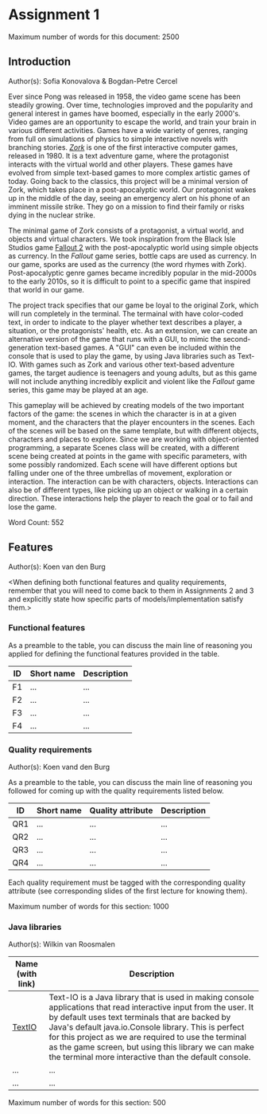 # Assignment 1
Maximum number of words for this document: 2500


## Introduction
Author(s): Sofia Konovalova & Bogdan-Petre Cercel

Ever since Pong was released in 1958, the video game scene has been steadily growing. Over time, technologies improved and the popularity and general interest in games have boomed, especially in the early 2000's.
Video games are an opportunity to escape the world, and train your brain in various different activities. Games have a wide variety of genres, ranging from full on simulations of physics to simple interactive novels with branching stories.
[*Zork*](https://en.wikipedia.org/wiki/Zork) is one of the first interactive computer games, released in 1980. It is a text adventure game, where the protagonist interacts with the virtual
world and other players. These games have evolved from simple text-based games to more complex artistic games of today. Going back to the classics, this project will be a minimal version of Zork, which takes place in a post-apocalyptic world.
Our protagonist wakes up in the middle of the day, seeing an emergency alert on his phone of an imminent missile strike. They go on a mission to find their
family or risks dying in the nuclear strike.

The minimal game of Zork consists of a protagonist, a virtual world, and objects and virtual characters. We took inspiration from the Black Isle Studios
game [Fallout 2](https://store.steampowered.com/app/38410/Fallout_2_A_Post_Nuclear_Role_Playing_Game/) with the post-apocalyptic world using simple objects as currency. In the *Fallout* game series, bottle caps are used as currency. In our game,
sporks are used as the currency (the word rhymes with Zork). Post-apocalyptic genre games became incredibly popular in the mid-2000s to the early 2010s, so it is difficult to
point to a specific game that inspired that world in our game.

The project track specifies that our game be loyal to the original Zork, which will run completely in the terminal. The termainal with have color-coded text, in order
to indicate to the player whether text describes a player, a situation, or the protagonists' health, etc. As an extension, we can create an alternative version
of the game that runs with a GUI, to mimic the second-generation text-based games. A "GUI" can even be included within the console that is used to play the game, by using Java libraries such as Text-IO.
With games such as Zork and various other text-based adventure games, the target audience is teenagers and young adults, but as this game will not
include anything incredibly explicit and violent like the *Fallout* game series, this game may be played at an age.

This gameplay will be achieved by creating models of the two important factors of the game: the scenes in which the character is in at a given moment,
and the characters that the player encounters in the scenes. Each of the scenes will be based on the same template, but with different objects, characters
and places to explore. Since we are working with object-oriented programming, a separate Scenes class will be created, with a different scene being created
at points in the game with specific parameters, with some possibly randomized. Each scene will have different options but falling under one of the three
umbrellas of movement, exploration or interaction. The interaction can be with characters, objects. Interactions can also be of different types, like picking
up an object or walking in a certain direction. These interactions help the player to reach the goal or to fail and lose the game.

Word Count: 552

## Features
Author(s): Koen van den Burg

<When defining both functional features and quality requirements, remember that you will need to come back to them in Assignments 2 and 3 and explicitly state how specific parts of models/implementation satisfy them.>

### Functional features

As a preamble to the table, you can discuss the main line of reasoning you applied for defining the functional features provided in the table.

| ID  | Short name  | Description  |
|---|---|---|
| F1  | ... | ...  |
| F2  | ...  | ... |
| F3  | ... | ... |
| F4  | ... | ... |

### Quality requirements
Author(s): Koen vand den Burg

As a preamble to the table, you can discuss the main line of reasoning you followed for coming up with the quality requirements listed below.

| ID  | Short name  | Quality attribute | Description  |
|---|---|---|---|
| QR1  | ... | ... | ... |
| QR2  | ... | ... | ... |
| QR3  | ... | ... | ... |
| QR4  | ... | ... | ... |

Each quality requirement must be tagged with the corresponding quality attribute (see corresponding slides of the first lecture for knowing them).

Maximum number of words for this section: 1000

### Java libraries
Author(s): Wilkin van Roosmalen

| Name (with link) | Description  |
|---|---|
| [TextIO](https://text-io.beryx.org/releases/latest/) | Text-IO is a Java library that is used in making console applications that read interactive input from the user. It by default uses text terminals that are backed by Java's default java.io.Console library. This is perfect for this project as  we are required to use the terminal as the game screen, but using this library we can make the terminal more interactive than the default console. |
| ... | ... |
| ... | ... |

Maximum number of words for this section: 500
